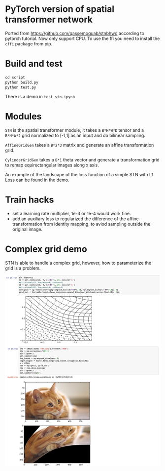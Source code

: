 # PyTorch version of spatial transformer network

Ported from https://github.com/qassemoquab/stnbhwd according to pytorch tutorial. Now only support CPU. To use the ffi you need to install the `cffi` package from pip.

# Build and test

```
cd script
python build.py
python test.py
```

There is a demo in `test_stn.ipynb`

# Modules

`STN` is the spatial transformer module, it takes a `B*H*W*D` tensor and a `B*H*W*2` grid normalized to [-1,1] as an input and do bilinear sampling.

`AffineGridGen` takes a `B*2*3` matrix and generate an affine transformation grid. 

`CylinderGridGen` takes a `B*1` theta vector and generate a transformation grid to remap equirectangular images along x axis. 

An example of the landscape of the loss function of a simple STN with L1 Loss can be found in the demo.      

# Train hacks
- set a learning rate multiplier, 1e-3 or 1e-4 would work fine. 
- add an auxiliary loss to regularized the difference of the affine transformation from identity mapping, to aviod sampling outside the original image. 

# Complex grid demo
STN is able to handle a complex grid, however, how to parameterize the grid is a problem.

![image](stn.jpg)
